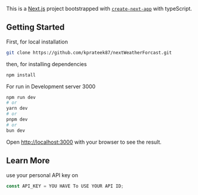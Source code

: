 This is a [Next.js](https://nextjs.org/) project bootstrapped with [`create-next-app`](https://github.com/vercel/next.js/tree/canary/packages/create-next-app) with typeScript.

## Getting Started
First, for local installation

```bash
git clone https://github.com/kprateek87/nextWeatherForcast.git
```
then, for installing dependencies
```bash
npm install
```
For run in Development server 3000
```bash
npm run dev
# or
yarn dev
# or
pnpm dev
# or
bun dev
```

Open [http://localhost:3000](http://localhost:3000) with your browser to see the result.

## Learn More
 use your personal API key on 
 ```javascript
 const API_KEY = YOU HAVE To USE YOUR API ID;
```
